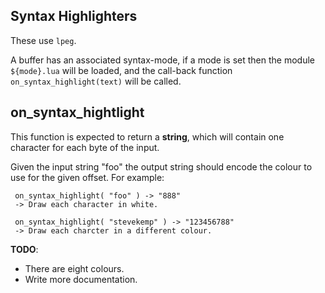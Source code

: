 
Syntax Highlighters
-------------------

These use `lpeg`.

A buffer has an associated syntax-mode, if a mode is set then
the module `${mode}.lua` will be loaded, and the call-back function
`on_syntax_highlight(text)` will be called.


## on_syntax_hightlight

This function is expected to return a **string**, which will contain
one character for each byte of the input.

Given the input string "foo" the output string should encode the
colour to use for the given offset.  For example:

     on_syntax_highlight( "foo" ) -> "888"
     -> Draw each character in white.

     on_syntax_highlight( "stevekemp" ) -> "123456788"
     -> Draw each charcter in a different colour.


**TODO**:

* There are eight colours.
* Write more documentation.
